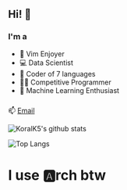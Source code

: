 ## Hi! 👋

### I'm a
- 📜 Vim Enjoyer
- 💻 Data Scientist
- 🐍 Coder of 7 languages
- 👨‍💻 Competitive Programmer
- 🤖 Machine Learning Enthusiast

###
📫 [Email](kulacoglukoral@gmail.com)

![KoralK5's github stats](https://github-readme-stats.vercel.app/api?username=KoralK5&show_icons=true&theme=gruvbox)

![Top Langs](https://github-readme-stats.vercel.app/api/top-langs/?username=KoralK5&show_icons=true&theme=gruvbox)

# I use 🅰️rch btw
